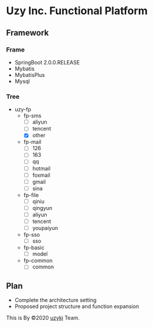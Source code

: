# Uzy Inc. Functional Platform

## Framework

### Frame
- SpringBoot    2.0.0.RELEASE
- Mybatis       
- MybatisPlus
- Mysql

### Tree
- uzy-fp 
    - fp-sms
        - [ ] aliyun
        - [ ] tencent
        - [x] other
    - fp-mail
        - [ ] 126
        - [ ] 163
        - [ ] qq
        - [ ] hotmail
        - [ ] foxmail
        - [ ] gmail
        - [ ] sina
    - fp-file
        - [ ] qiniu
        - [ ] qingyun
        - [ ] aliyun
        - [ ] tencent
        - [ ] youpaiyun
    - fp-sso
        - [ ] sso
    - fp-basic
        - [ ] model
    - fp-common
        - [ ] common

## Plan
- Complete the architecture setting
- Proposed project structure and function expansion 

This is By &copy;2020 <a href="https://github.com/uzykj">uzykj</a> Team.
